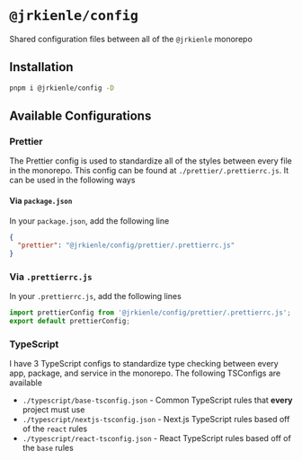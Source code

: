 # `@jrkienle/config`

Shared configuration files between all of the `@jrkienle` monorepo

## Installation

```bash
pnpm i @jrkienle/config -D
```

## Available Configurations

### Prettier

The Prettier config is used to standardize all of the styles between every file in the monorepo.
This config can be found at `./prettier/.prettierrc.js`. It can be used in the following ways

#### Via `package.json`

In your `package.json`, add the following line

```json
{
  "prettier": "@jrkienle/config/prettier/.prettierrc.js"
}
```

### Via `.prettierrc.js`

In your `.prettierrc.js`, add the following lines

```javascript
import prettierConfig from '@jrkienle/config/prettier/.prettierrc.js';
export default prettierConfig;
```

### TypeScript

I have 3 TypeScript configs to standardize type checking between every app, package, and service
in the monorepo. The following TSConfigs are available

- `./typescript/base-tsconfig.json` - Common TypeScript rules that **every** project must use
- `./typescript/nextjs-tsconfig.json` - Next.js TypeScript rules based off of the `react` rules
- `./typescript/react-tsconfig.json` - React TypeScript rules based off of the `base` rules
